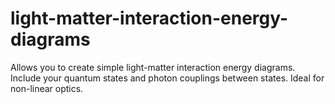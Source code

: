 # light-matter-interaction-energy-diagrams
Allows you to create simple light-matter interaction energy diagrams. Include your quantum states and photon couplings between states. Ideal for non-linear optics. 
